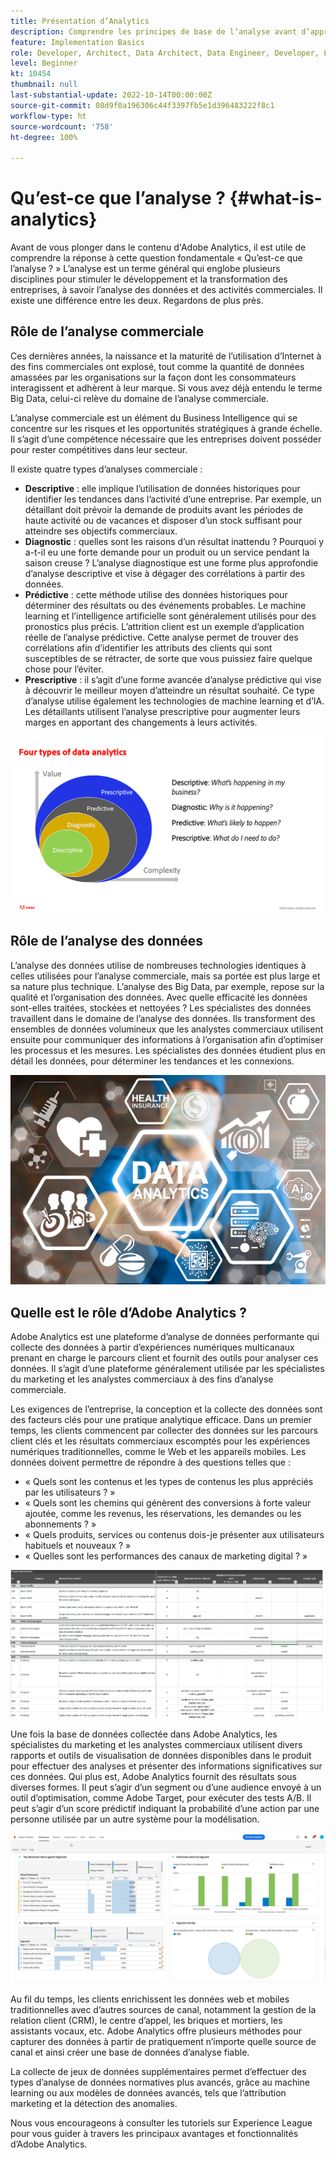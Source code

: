 ```yaml
---
title: Présentation d’Analytics
description: Comprendre les principes de base de l’analyse avant d’apprendre à utiliser Adobe Analytics
feature: Implementation Basics
role: Developer, Architect, Data Architect, Data Engineer, Developer, Leader, User
level: Beginner
kt: 10454
thumbnail: null
last-substantial-update: 2022-10-14T00:00:00Z
source-git-commit: 08d9f0a196306c44f3397fb5e1d396483222f8c1
workflow-type: ht
source-wordcount: '758'
ht-degree: 100%

---
```


# Qu’est-ce que l’analyse ? {#what-is-analytics}

Avant de vous plonger dans le contenu d&#39;Adobe Analytics, il est utile de comprendre la réponse à cette question fondamentale « Qu’est-ce que l’analyse ? » L’analyse est un terme général qui englobe plusieurs disciplines pour stimuler le développement et la transformation des entreprises, à savoir l’analyse des données et des activités commerciales. Il existe une différence entre les deux. Regardons de plus près.

## Rôle de l’analyse commerciale

Ces dernières années, la naissance et la maturité de l’utilisation d’Internet à des fins commerciales ont explosé, tout comme la quantité de données amassées par les organisations sur la façon dont les consommateurs interagissent et adhèrent à leur marque. Si vous avez déjà entendu le terme Big Data, celui-ci relève du domaine de l’analyse commerciale.

L’analyse commerciale est un élément du Business Intelligence qui se concentre sur les risques et les opportunités stratégiques à grande échelle. Il s’agit d’une compétence nécessaire que les entreprises doivent posséder pour rester compétitives dans leur secteur.

Il existe quatre types d’analyses commerciale :

* **Descriptive** : elle implique l’utilisation de données historiques pour identifier les tendances dans l’activité d’une entreprise. Par exemple, un détaillant doit prévoir la demande de produits avant les périodes de haute activité ou de vacances et disposer d’un stock suffisant pour atteindre ses objectifs commerciaux.
* **Diagnostic** : quelles sont les raisons d’un résultat inattendu ? Pourquoi y a-t-il eu une forte demande pour un produit ou un service pendant la saison creuse ? L’analyse diagnostique est une forme plus approfondie d’analyse descriptive et vise à dégager des corrélations à partir des données.
* **Prédictive** : cette méthode utilise des données historiques pour déterminer des résultats ou des événements probables. Le machine learning et l’intelligence artificielle sont généralement utilisés pour des pronostics plus précis. L’attrition client est un exemple d’application réelle de l’analyse prédictive. Cette analyse permet de trouver des corrélations afin d’identifier les attributs des clients qui sont susceptibles de se rétracter, de sorte que vous puissiez faire quelque chose pour l’éviter.
* **Prescriptive** : il s’agit d’une forme avancée d’analyse prédictive qui vise à découvrir le meilleur moyen d’atteindre un résultat souhaité. Ce type d’analyse utilise également les technologies de machine learning et d’IA. Les détaillants utilisent l’analyse prescriptive pour augmenter leurs marges en apportant des changements à leurs activités.

![types d’analyse des données](../what-can-aa-do-for-me/assets/data_analytics_types.png)

## Rôle de l’analyse des données

L’analyse des données utilise de nombreuses technologies identiques à celles utilisées pour l’analyse commerciale, mais sa portée est plus large et sa nature plus technique. L’analyse des Big Data, par exemple, repose sur la qualité et l’organisation des données. Avec quelle efficacité les données sont-elles traitées, stockées et nettoyées ? Les spécialistes des données travaillent dans le domaine de l’analyse des données. Ils transforment des ensembles de données volumineux que les analystes commerciaux utilisent ensuite pour communiquer des informations à l’organisation afin d’optimiser les processus et les mesures. Les spécialistes des données étudient plus en détail les données, pour déterminer les tendances et les connexions.

![analyse des données](../what-can-aa-do-for-me/assets/data_analytics.png)

## Quelle est le rôle d’Adobe Analytics ?

Adobe Analytics est une plateforme d’analyse de données performante qui collecte des données à partir d’expériences numériques multicanaux prenant en charge le parcours client et fournit des outils pour analyser ces données. Il s’agit d’une plateforme généralement utilisée par les spécialistes du marketing et les analystes commerciaux à des fins d’analyse commerciale.

Les exigences de l’entreprise, la conception et la collecte des données sont des facteurs clés pour une pratique analytique efficace. Dans un premier temps, les clients commencent par collecter des données sur les parcours client clés et les résultats commerciaux escomptés pour les expériences numériques traditionnelles, comme le Web et les appareils mobiles. Les données doivent permettre de répondre à des questions telles que :

* « Quels sont les contenus et les types de contenus les plus appréciés par les utilisateurs ? »
* « Quels sont les chemins qui génèrent des conversions à forte valeur ajoutée, comme les revenus, les réservations, les demandes ou les abonnements ? »
* « Quels produits, services ou contenus dois-je présenter aux utilisateurs habituels et nouveaux ? »
* « Quelles sont les performances des canaux de marketing digital ? »

![exigences en matière d’analyse commerciales](../what-can-aa-do-for-me/assets/analytics_business_requirements.png)

Une fois la base de données collectée dans Adobe Analytics, les spécialistes du marketing et les analystes commerciaux utilisent divers rapports et outils de visualisation de données disponibles dans le produit pour effectuer des analyses et présenter des informations significatives sur ces données. Qui plus est, Adobe Analytics fournit des résultats sous diverses formes. Il peut s’agir d’un segment ou d’une audience envoyé à un outil d’optimisation, comme Adobe Target, pour exécuter des tests A/B. Il peut s’agir d’un score prédictif indiquant la probabilité d’une action par une personne utilisée par un autre système pour la modélisation.

![analytics-workspace-project](../what-can-aa-do-for-me/assets/analytics_workspace_project.png)

Au fil du temps, les clients enrichissent les données web et mobiles traditionnelles avec d’autres sources de canal, notamment la gestion de la relation client (CRM), le centre d’appel, les briques et mortiers, les assistants vocaux, etc. Adobe Analytics offre plusieurs méthodes pour capturer des données à partir de pratiquement n’importe quelle source de canal et ainsi créer une base de données d’analyse fiable.

La collecte de jeux de données supplémentaires permet d’effectuer des types d’analyse de données normatives plus avancés, grâce au machine learning ou aux modèles de données avancés, tels que l’attribution marketing et la détection des anomalies.

Nous vous encourageons à consulter les tutoriels sur Experience League pour vous guider à travers les principaux avantages et fonctionnalités d’Adobe Analytics.
